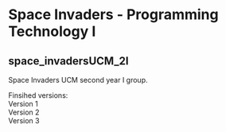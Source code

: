 # Space Invaders - Programming Technology I
## space_invadersUCM_2I
Space Invaders UCM second year I group. 

Finsihed versions:\
Version 1\
Version 2\
Version 3
